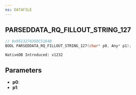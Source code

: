```yaml
---
ns: DATAFILE
---
```

## PARSEDDATA_RQ_FILLOUT_STRING_127

```c
// 0x951327435DC5164B
BOOL PARSEDDATA_RQ_FILLOUT_STRING_127(char* p0, Any* p1);
```

```
NativeDB Introduced: v1232
```

## Parameters
* **p0**:
* **p1**:
